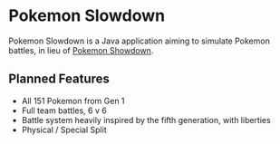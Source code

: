 # Pokemon Slowdown

Pokemon Slowdown is a Java application aiming to simulate Pokemon battles, in lieu of [Pokemon Showdown](https://pokemonshowdown.com/).

## Planned Features

- All 151 Pokemon from Gen 1
- Full team battles, 6 v 6
- Battle system heavily inspired by the fifth generation, with liberties
- Physical / Special Split
